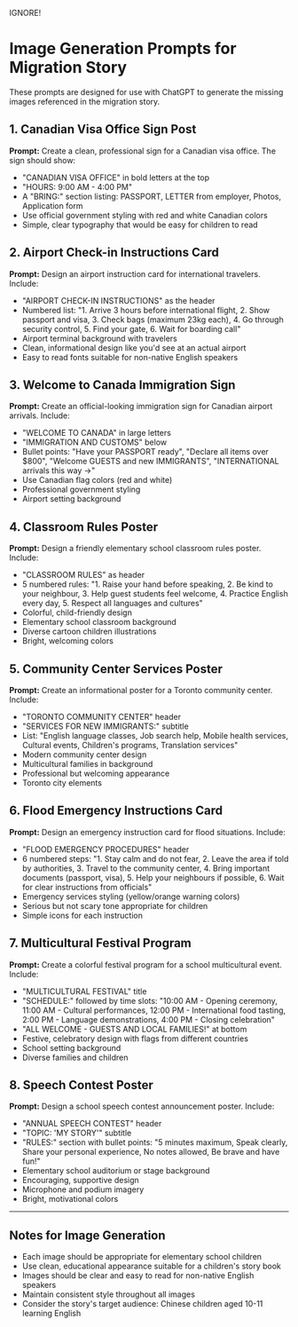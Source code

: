 IGNORE! 

# Image Generation Prompts for Migration Story

These prompts are designed for use with ChatGPT to generate the missing images referenced in the migration story.

## 1. Canadian Visa Office Sign Post

**Prompt:**
Create a clean, professional sign for a Canadian visa office. The sign should show:
- "CANADIAN VISA OFFICE" in bold letters at the top
- "HOURS: 9:00 AM - 4:00 PM" 
- A "BRING:" section listing: PASSPORT, LETTER from employer, Photos, Application form
- Use official government styling with red and white Canadian colors
- Simple, clear typography that would be easy for children to read

## 2. Airport Check-in Instructions Card

**Prompt:**
Design an airport instruction card for international travelers. Include:
- "AIRPORT CHECK-IN INSTRUCTIONS" as the header
- Numbered list: "1. Arrive 3 hours before international flight, 2. Show passport and visa, 3. Check bags (maximum 23kg each), 4. Go through security control, 5. Find your gate, 6. Wait for boarding call"
- Airport terminal background with travelers
- Clean, informational design like you'd see at an actual airport
- Easy to read fonts suitable for non-native English speakers

## 3. Welcome to Canada Immigration Sign

**Prompt:**
Create an official-looking immigration sign for Canadian airport arrivals. Include:
- "WELCOME TO CANADA" in large letters
- "IMMIGRATION AND CUSTOMS" below
- Bullet points: "Have your PASSPORT ready", "Declare all items over $800", "Welcome GUESTS and new IMMIGRANTS", "INTERNATIONAL arrivals this way →"
- Use Canadian flag colors (red and white)
- Professional government styling
- Airport setting background

## 4. Classroom Rules Poster

**Prompt:**
Design a friendly elementary school classroom rules poster. Include:
- "CLASSROOM RULES" as header
- 5 numbered rules: "1. Raise your hand before speaking, 2. Be kind to your neighbour, 3. Help guest students feel welcome, 4. Practice English every day, 5. Respect all languages and cultures"
- Colorful, child-friendly design
- Elementary school classroom background
- Diverse cartoon children illustrations
- Bright, welcoming colors

## 5. Community Center Services Poster

**Prompt:**
Create an informational poster for a Toronto community center. Include:
- "TORONTO COMMUNITY CENTER" header
- "SERVICES FOR NEW IMMIGRANTS:" subtitle
- List: "English language classes, Job search help, Mobile health services, Cultural events, Children's programs, Translation services"
- Modern community center design
- Multicultural families in background
- Professional but welcoming appearance
- Toronto city elements

## 6. Flood Emergency Instructions Card

**Prompt:**
Design an emergency instruction card for flood situations. Include:
- "FLOOD EMERGENCY PROCEDURES" header
- 6 numbered steps: "1. Stay calm and do not fear, 2. Leave the area if told by authorities, 3. Travel to the community center, 4. Bring important documents (passport, visa), 5. Help your neighbours if possible, 6. Wait for clear instructions from officials"
- Emergency services styling (yellow/orange warning colors)
- Serious but not scary tone appropriate for children
- Simple icons for each instruction

## 7. Multicultural Festival Program

**Prompt:**
Create a colorful festival program for a school multicultural event. Include:
- "MULTICULTURAL FESTIVAL" title
- "SCHEDULE:" followed by time slots: "10:00 AM - Opening ceremony, 11:00 AM - Cultural performances, 12:00 PM - International food tasting, 2:00 PM - Language demonstrations, 4:00 PM - Closing celebration"
- "ALL WELCOME - GUESTS AND LOCAL FAMILIES!" at bottom
- Festive, celebratory design with flags from different countries
- School setting background
- Diverse families and children

## 8. Speech Contest Poster

**Prompt:**
Design a school speech contest announcement poster. Include:
- "ANNUAL SPEECH CONTEST" header
- "TOPIC: 'MY STORY'" subtitle
- "RULES:" section with bullet points: "5 minutes maximum, Speak clearly, Share your personal experience, No notes allowed, Be brave and have fun!"
- Elementary school auditorium or stage background
- Encouraging, supportive design
- Microphone and podium imagery
- Bright, motivational colors

---

## Notes for Image Generation

- Each image should be appropriate for elementary school children
- Use clean, educational appearance suitable for a children's story book
- Images should be clear and easy to read for non-native English speakers
- Maintain consistent style throughout all images
- Consider the story's target audience: Chinese children aged 10-11 learning English